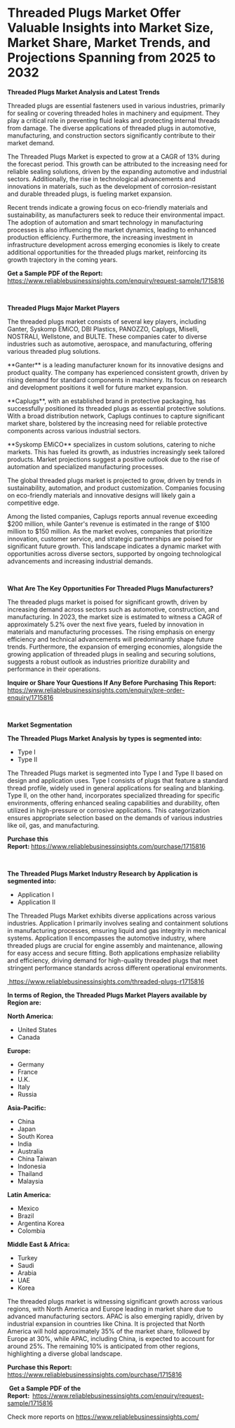 <p><h1>Threaded Plugs Market Offer Valuable Insights into Market Size, Market Share, Market Trends, and Projections Spanning from 2025 to 2032</h1></p><p><strong>Threaded Plugs Market Analysis and Latest Trends</strong></p>
<p><p>Threaded plugs are essential fasteners used in various industries, primarily for sealing or covering threaded holes in machinery and equipment. They play a critical role in preventing fluid leaks and protecting internal threads from damage. The diverse applications of threaded plugs in automotive, manufacturing, and construction sectors significantly contribute to their market demand.</p><p>The Threaded Plugs Market is expected to grow at a CAGR of 13% during the forecast period. This growth can be attributed to the increasing need for reliable sealing solutions, driven by the expanding automotive and industrial sectors. Additionally, the rise in technological advancements and innovations in materials, such as the development of corrosion-resistant and durable threaded plugs, is fueling market expansion.</p><p>Recent trends indicate a growing focus on eco-friendly materials and sustainability, as manufacturers seek to reduce their environmental impact. The adoption of automation and smart technology in manufacturing processes is also influencing the market dynamics, leading to enhanced production efficiency. Furthermore, the increasing investment in infrastructure development across emerging economies is likely to create additional opportunities for the threaded plugs market, reinforcing its growth trajectory in the coming years.</p></p>
<p><strong>Get a Sample PDF of the Report:&nbsp;</strong> <a href="https://www.reliablebusinessinsights.com/enquiry/request-sample/1715816?utm_campaign=2190&utm_medium=2&utm_source=Github&utm_content=ia&utm_term=28032025&utm_id=threaded-plugs">https://www.reliablebusinessinsights.com/enquiry/request-sample/1715816</a></p>
<p>&nbsp;</p>
<p><strong>Threaded Plugs Major Market Players</strong></p>
<p><p>The threaded plugs market consists of several key players, including Ganter, Syskomp EMiCO, DBI Plastics, PANOZZO, Caplugs, Miselli, NOSTRALI, Wellstone, and BULTE. These companies cater to diverse industries such as automotive, aerospace, and manufacturing, offering various threaded plug solutions.</p><p>**Ganter** is a leading manufacturer known for its innovative designs and product quality. The company has experienced consistent growth, driven by rising demand for standard components in machinery. Its focus on research and development positions it well for future market expansion.</p><p>**Caplugs**, with an established brand in protective packaging, has successfully positioned its threaded plugs as essential protective solutions. With a broad distribution network, Caplugs continues to capture significant market share, bolstered by the increasing need for reliable protective components across various industrial sectors.</p><p>**Syskomp EMiCO** specializes in custom solutions, catering to niche markets. This has fueled its growth, as industries increasingly seek tailored products. Market projections suggest a positive outlook due to the rise of automation and specialized manufacturing processes.</p><p>The global threaded plugs market is projected to grow, driven by trends in sustainability, automation, and product customization. Companies focusing on eco-friendly materials and innovative designs will likely gain a competitive edge.</p><p>Among the listed companies, Caplugs reports annual revenue exceeding $200 million, while Ganter's revenue is estimated in the range of $100 million to $150 million. As the market evolves, companies that prioritize innovation, customer service, and strategic partnerships are poised for significant future growth. This landscape indicates a dynamic market with opportunities across diverse sectors, supported by ongoing technological advancements and increasing industrial demands.</p></p>
<p>&nbsp;</p>
<p><strong>What Are The Key Opportunities For Threaded Plugs Manufacturers?</strong></p>
<p><p>The threaded plugs market is poised for significant growth, driven by increasing demand across sectors such as automotive, construction, and manufacturing. In 2023, the market size is estimated to witness a CAGR of approximately 5.2% over the next five years, fueled by innovation in materials and manufacturing processes. The rising emphasis on energy efficiency and technical advancements will predominantly shape future trends. Furthermore, the expansion of emerging economies, alongside the growing application of threaded plugs in sealing and securing solutions, suggests a robust outlook as industries prioritize durability and performance in their operations.</p></p>
<p><strong>Inquire or Share Your Questions If Any Before Purchasing This Report:</strong> <a href="https://www.reliablebusinessinsights.com/enquiry/pre-order-enquiry/1715816?utm_campaign=2190&utm_medium=2&utm_source=Github&utm_content=ia&utm_term=28032025&utm_id=threaded-plugs">https://www.reliablebusinessinsights.com/enquiry/pre-order-enquiry/1715816</a></p>
<p>&nbsp;</p>
<p><strong>Market Segmentation</strong></p>
<p><strong>The Threaded Plugs Market Analysis by types is segmented into:</strong></p>
<p><ul><li>Type I</li><li>Type II</li></ul></p>
<p><p>The Threaded Plugs market is segmented into Type I and Type II based on design and application uses. Type I consists of plugs that feature a standard thread profile, widely used in general applications for sealing and blanking. Type II, on the other hand, incorporates specialized threading for specific environments, offering enhanced sealing capabilities and durability, often utilized in high-pressure or corrosive applications. This categorization ensures appropriate selection based on the demands of various industries like oil, gas, and manufacturing.</p></p>
<p><strong>Purchase this Report:&nbsp;</strong><a href="https://www.reliablebusinessinsights.com/purchase/1715816?utm_campaign=2190&utm_medium=2&utm_source=Github&utm_content=ia&utm_term=28032025&utm_id=threaded-plugs">https://www.reliablebusinessinsights.com/purchase/1715816</a></p>
<p>&nbsp;</p>
<p><strong>The Threaded Plugs Market Industry Research by Application is segmented into:</strong></p>
<p><ul><li>Application I</li><li>Application II</li></ul></p>
<p><p>The Threaded Plugs Market exhibits diverse applications across various industries. Application I primarily involves sealing and containment solutions in manufacturing processes, ensuring liquid and gas integrity in mechanical systems. Application II encompasses the automotive industry, where threaded plugs are crucial for engine assembly and maintenance, allowing for easy access and secure fitting. Both applications emphasize reliability and efficiency, driving demand for high-quality threaded plugs that meet stringent performance standards across different operational environments.</p></p>
<p><a href="https://www.reliablebusinessinsights.com/threaded-plugs-r1715816?utm_campaign=2190&utm_medium=2&utm_source=Github&utm_content=ia&utm_term=28032025&utm_id=threaded-plugs">&nbsp;https://www.reliablebusinessinsights.com/threaded-plugs-r1715816</a></p>
<p><strong>In terms of Region, the Threaded Plugs Market Players available by Region are:</strong></p>
<p>
    <p> <strong> North America: </strong>
        <ul>
            <li>United States</li>
            <li>Canada</li>
        </ul>
        </p> 
    <p> <strong> Europe: </strong>
        <ul>
            <li>Germany</li>
            <li>France</li>
            <li>U.K.</li>
            <li>Italy</li>
            <li>Russia</li>
        </ul>
        </p> 
    <p> <strong> Asia-Pacific: </strong>
        <ul>
            <li>China</li>
            <li>Japan</li>
            <li>South Korea</li>
            <li>India</li>
            <li>Australia</li>
            <li>China Taiwan</li>
            <li>Indonesia</li>
            <li>Thailand</li>
            <li>Malaysia</li>
        </ul>
        </p> 
    <p> <strong> Latin America: </strong>
        <ul>
            <li>Mexico</li>
            <li>Brazil</li>
            <li>Argentina Korea</li>
            <li>Colombia</li>
        </ul>
        </p> 
    <p> <strong> Middle East & Africa: </strong>
        <ul>
            <li>Turkey</li>
            <li>Saudi</li>
            <li>Arabia</li>
            <li>UAE</li>
            <li>Korea</li>
        </ul>
    </p>
    </p>
<p><p>The threaded plugs market is witnessing significant growth across various regions, with North America and Europe leading in market share due to advanced manufacturing sectors. APAC is also emerging rapidly, driven by industrial expansion in countries like China. It is projected that North America will hold approximately 35% of the market share, followed by Europe at 30%, while APAC, including China, is expected to account for around 25%. The remaining 10% is anticipated from other regions, highlighting a diverse global landscape.</p></p>
<p><strong>Purchase this Report: </strong><a href="https://www.reliablebusinessinsights.com/purchase/1715816?utm_campaign=2190&utm_medium=2&utm_source=Github&utm_content=ia&utm_term=28032025&utm_id=threaded-plugs">https://www.reliablebusinessinsights.com/purchase/1715816</a></p>
<p>&nbsp;<strong>Get a Sample PDF of the Report:&nbsp;&nbsp;</strong><a href="https://www.reliablebusinessinsights.com/enquiry/request-sample/1715816?utm_campaign=2190&utm_medium=2&utm_source=Github&utm_content=ia&utm_term=28032025&utm_id=threaded-plugs">https://www.reliablebusinessinsights.com/enquiry/request-sample/1715816</a></p>
<p><strong></strong></p>
<p>Check more reports on <a href="https://www.reliablebusinessinsights.com/?utm_campaign=2190&utm_medium=2&utm_source=Github&utm_content=ia&utm_term=28032025&utm_id=threaded-plugs">https://www.reliablebusinessinsights.com/</a></p>